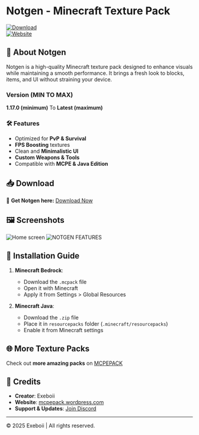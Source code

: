# Notgen - Minecraft Texture Pack  

[![Download](https://img.shields.io/badge/Download-Notgen-blue.svg)](https://www.planetminecraft.com/texture-pack/notgen/)  
[![Website](https://img.shields.io/badge/Website-MCPEPACK-green.svg)](https://mcpepack.wordpress.com/)  

## 🎨 About Notgen  
Notgen is a high-quality Minecraft texture pack designed to enhance visuals while maintaining a smooth performance. It brings a fresh look to blocks, items, and UI without straining your device.  
### Version (MIN TO MAX)
**1.17.0 (minimum)** To **Latest (maximum)**
### 🛠 Features  
- Optimized for **PvP & Survival**  
- **FPS Boosting** textures  
- Clean and **Minimalistic UI**  
- **Custom Weapons & Tools**  
- Compatible with **MCPE & Java Edition**  

## 📥 Download  
🔗 **Get Notgen here:** [Download Now](https://www.planetminecraft.com/texture-pack/notgen/)  

## 🖼 Screenshots  
![Home screen ](https://github.com/user-attachments/assets/ba2f04e4-41d3-418b-992b-780bcba229fa)
![NOTGEN FEATURES ](https://github.com/user-attachments/assets/baee353e-dadb-464f-ba78-edf652baef2a)
  
## 🔧 Installation Guide  
1. **Minecraft Bedrock**:  
   - Download the `.mcpack` file  
   - Open it with Minecraft  
   - Apply it from Settings > Global Resources  

2. **Minecraft Java**:  
   - Download the `.zip` file  
   - Place it in `resourcepacks` folder (`.minecraft/resourcepacks`)  
   - Enable it from Minecraft settings  

## 🌐 More Texture Packs  
Check out **more amazing packs** on [MCPEPACK](https://mcpepack.wordpress.com/)  

## 📢 Credits  
- **Creator**: Exeboii  
- **Website**: [mcpepack.wordpress.com](https://mcpepack.wordpress.com/)  
- **Support & Updates**: [Join Discord](https://discord.gg/XNhm2dNhfB)  

---

© 2025 Exeboii | All rights reserved.  
